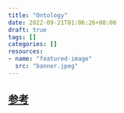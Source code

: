 ```yaml
---
title: "Ontology"
date: 2022-09-21T01:06:26+08:00
draft: true
tags: []
categories: []
resources:
- name: "featured-image"
  src: "banner.jpeg"
---
```


## [参考](https://github.com/graphistry/graphistry-cli/blob/master/docs/configure-ontology.md)
